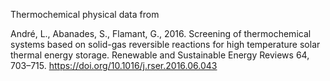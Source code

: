Thermochemical physical data from 

André, L., Abanades, S., Flamant, G., 2016. Screening of thermochemical systems based on solid-gas reversible reactions for high temperature solar thermal energy storage. Renewable and Sustainable Energy Reviews 64, 703–715. https://doi.org/10.1016/j.rser.2016.06.043
